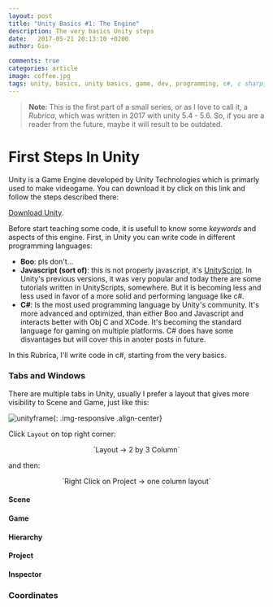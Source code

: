 ```yaml
---
layout: post
title: "Unity Basics #1: The Engine"
description: The very basics Unity steps
date:   2017-05-21 20:13:10 +0200
author: Gio-

comments: true
categories: article
image: coffee.jpg
tags: unity, basics, unity basics, game, dev, programming, c#, c sharp, tutorials, tutorial
---
```




> **Note**: This is the first part of a small series, or as I love to call it, a *Rubrica*, which was written in 2017 with unity 5.4 - 5.6. So, if you are a reader from the future, maybe it will result to be outdated.



# First Steps In Unity

Unity is a Game Engine developed by Unity Technologies which is primarly used to make videogame. You can download it by click on this link and follow the steps described there:

[Download Unity](https://store.unity.com/?).

Before start teaching some code, it is usefull to know some *keywords* and aspects of this engine. First, in Unity you can write code in different programming languages:

- **Boo**: pls don't...
- **Javascript (sort of)**: this is not properly javascript, it's <u>UnityScript</u>. In Unity's previous versions, it was very popular and today there are some tutorials written in UnityScripts, somewhere. But it is becoming less and less used in favor of a more solid and performing language like c#.
- **C#**: Is the most used programming language by Unity's community. It's more advanced and optimized, than either Boo and Javascript and interacts better with Obj C and XCode. It's becoming the standard language for gaming on multiple platforms. C# does have some disvantages but will cover this in anoter posts in future. 

In this Rubrica, I'll write code in c#, starting from the very basics.

### Tabs and Windows

There are multiple tabs in Unity, usually I prefer a layout that gives more visibility to Scene and Game, just like this:

![unityframe]({{site.url}}/images/unityframe.jpg){: .img-responsive .align-center}

Click `Layout` on top right corner:

<p style="text-align: center"> `Layout -> 2 by 3 Column` </p>

and then:

<p style="text-align: center"> `Right Click on Project -> one column layout` </p>

#### Scene

#### Game

#### Hierarchy 

#### Project

#### Inspector

### Coordinates
